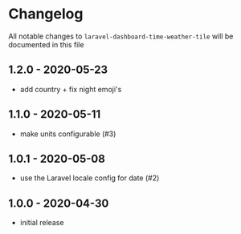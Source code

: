 # Changelog

All notable changes to `laravel-dashboard-time-weather-tile` will be documented in this file

## 1.2.0 - 2020-05-23

- add country + fix night emoji's

## 1.1.0 - 2020-05-11

- make units configurable (#3)

## 1.0.1 - 2020-05-08

- use the Laravel locale config for date (#2)

## 1.0.0 - 2020-04-30

- initial release
